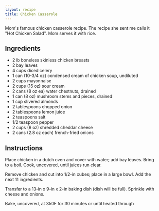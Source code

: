 ```yaml
---
layout: recipe
title: Chicken Casserole
---
```


Mom's famous chicken casserole recipe. The recipe she sent me calls it "Hot Chicken Salad". Mom serves it with rice.

## Ingredients
- 2 lb boneless skinless chicken breasts
- 2 bay leaves
- 4 cups diced celery
- 1 can (10-3/4 oz) condensed cream of chicken soup, undiluted
- 2 cups mayonnaise
- 2 cups (16 oz) sour cream
- 2 cans (8 oz ea) water chestnuts, drained
- 1 can (8 oz) mushroom stems and pieces, drained
- 1 cup slivered almonds
- 2 tablespoons chopped onion
- 2 tablespoons lemon juice
- 2 teaspoons salt
- 1/2 teaspoon pepper
- 2 cups (8 oz) shredded cheddar cheese
- 2 cans (2.8 oz each) french-fried onions

## Instructions
Place chicken in a dutch oven and cover with water; add bay leaves. Bring to a boil. Cook, uncovered, until juices run clear.

Remove chicken and cut into 1/2-in cubes; place in a large bowl. Add the next 11 ingredients.

Transfer to a 13-in x 9-in x 2-in baking dish (dish will be full). Sprinkle with cheese and onions.

Bake, uncovered, at 350F for 30 minutes or until heated through
